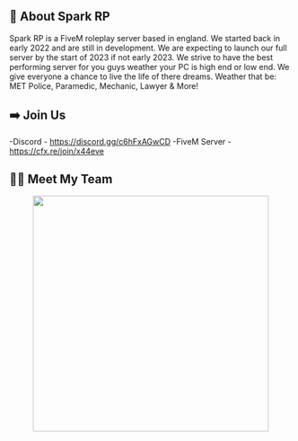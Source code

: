 ## 📜 About Spark RP
Spark RP is a FiveM roleplay server based in england. We started back in early 2022 and are still in development.
We are expecting to launch our full server by the start of 2023 if not early 2023. We strive to have the best
performing server for you guys weather your PC is high end or low end. We give everyone a chance to live the 
life of there dreams. Weather that be: MET Police, Paramedic, Mechanic, Lawyer & More!

## ➡️ Join Us
-Discord - https://discord.gg/c6hFxAGwCD
-FiveM Server - https://cfx.re/join/x44eve

## 👨‍💻 Meet My Team
<p align="center">
 <a href=https://github.com/SPKReality><img width="420" src=https://github-readme-stats.vercel.app/api?username=SPKReality&count_private=true&show_icons=true&title_color=dc143c&text_color=ffffff&icon_color=dc143c&hide_border=true&bg_color=282a36&layout=compact&hide_title=false&hide_rank=false><a>

## 
